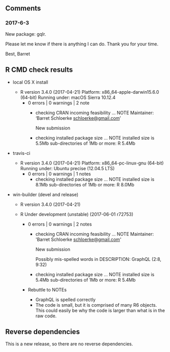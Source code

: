
## Comments

### 2017-6-3

New package: gqlr.

Please let me know if there is anything I can do.  Thank you for your time.

Best,
Barret


## R CMD check results

* local OS X install
  * R version 3.4.0 (2017-04-21)
    Platform: x86_64-apple-darwin15.6.0 (64-bit)
    Running under: macOS Sierra 10.12.4
    * 0 errors | 0 warnings | 2 note
      * checking CRAN incoming feasibility ... NOTE
        Maintainer: ‘Barret Schloerke <schloerke@gmail.com>’

        New submission
      * checking installed package size ... NOTE
        installed size is  5.5Mb
        sub-directories of 1Mb or more:
          R   5.4Mb

* travis-ci
  * R version 3.4.0 (2017-04-21)
    Platform: x86_64-pc-linux-gnu (64-bit)
    Running under: Ubuntu precise (12.04.5 LTS)
    * 0 errors | 0 warnings | 1 notes
      * checking installed package size ... NOTE
        installed size is  8.1Mb
        sub-directories of 1Mb or more:
          R   8.0Mb

* win-builder (devel and release)
  * R version 3.4.0 (2017-04-21)
  * R Under development (unstable) (2017-06-01 r72753)

    * 0 errors | 0 warnings | 2 notes
      * checking CRAN incoming feasibility ... NOTE
        Maintainer: 'Barret Schloerke <schloerke@gmail.com>'

        New submission

        Possibly mis-spelled words in DESCRIPTION:
          GraphQL (2:8, 9:32)
      * checking installed package size ... NOTE
        installed size is  5.4Mb
        sub-directories of 1Mb or more:
          R   5.4Mb

    * Rebuttle to NOTEs
      * GraphQL is spelled correctly
      * The code is small, but it is comprised of many R6 objects. This could easily be why the code is larger than what is in the raw code.




## Reverse dependencies

This is a new release, so there are no reverse dependencies.
